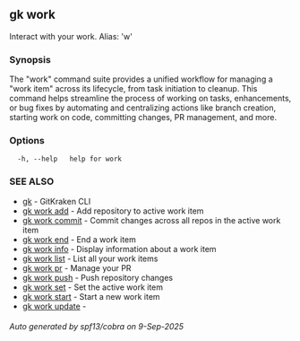 ## gk work

Interact with your work. Alias: 'w'

### Synopsis


The "work" command suite provides a unified workflow for managing a "work item" across its lifecycle, from task initiation to cleanup. 
This command helps streamline the process of working on tasks, enhancements, or bug fixes by automating and centralizing actions like branch creation,
starting work on code, committing changes, PR management, and more.


### Options

```
  -h, --help   help for work
```

### SEE ALSO

* [gk](gk.md)	 - GitKraken CLI
* [gk work add](gk_work_add.md)	 - Add repository to active work item
* [gk work commit](gk_work_commit.md)	 - Commit changes across all repos in the active work item
* [gk work end](gk_work_end.md)	 - End a work item
* [gk work info](gk_work_info.md)	 - Display information about a work item
* [gk work list](gk_work_list.md)	 - List all your work items
* [gk work pr](gk_work_pr.md)	 - Manage your PR
* [gk work push](gk_work_push.md)	 - Push repository changes
* [gk work set](gk_work_set.md)	 - Set the active work item
* [gk work start](gk_work_start.md)	 - Start a new work item
* [gk work update](gk_work_update.md)	 - <Not implemented yet>

###### Auto generated by spf13/cobra on 9-Sep-2025
